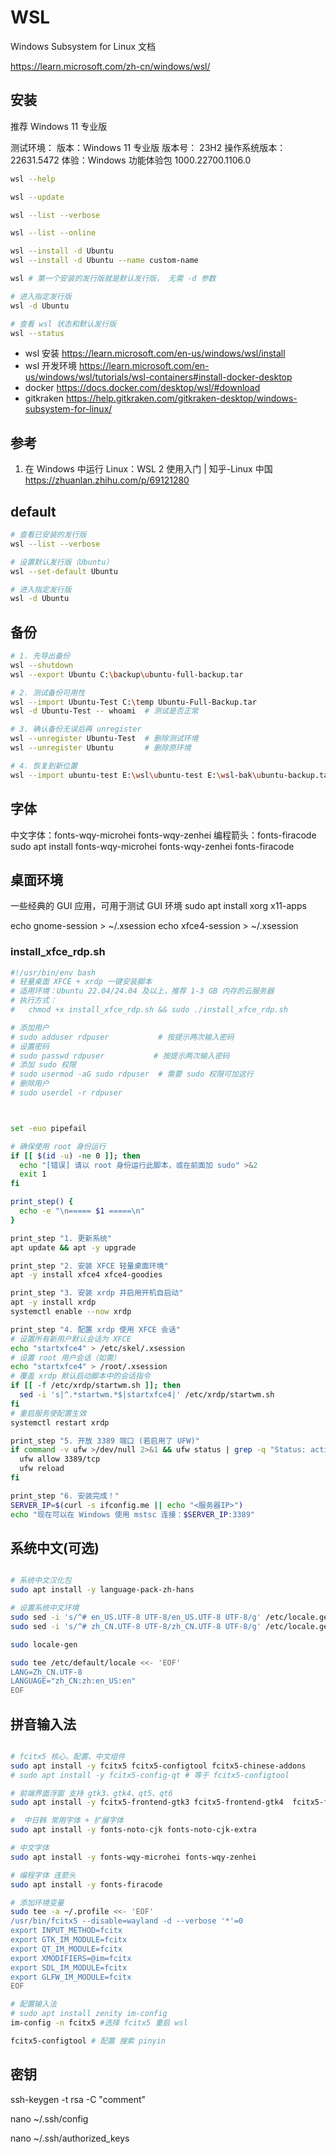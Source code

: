 # WSL

Windows Subsystem for Linux 文档

https://learn.microsoft.com/zh-cn/windows/wsl/

## 安装

推荐 Windows 11 专业版

测试环境：
版本：Windows 11 专业版
版本号： 23H2
操作系统版本： 22631.5472
体验：Windows 功能体验包 1000.22700.1106.0

```sh
wsl --help

wsl --update

wsl --list --verbose

wsl --list --online

wsl --install -d Ubuntu
wsl --install -d Ubuntu --name custom-name

wsl # 第一个安装的发行版就是默认发行版， 无需 -d 参数

# 进入指定发行版
wsl -d Ubuntu

# 查看 wsl 状态和默认发行版
wsl --status

```

- wsl 安装
  https://learn.microsoft.com/en-us/windows/wsl/install
- wsl 开发环境
  https://learn.microsoft.com/en-us/windows/wsl/tutorials/wsl-containers#install-docker-desktop
- docker
  https://docs.docker.com/desktop/wsl/#download
- gitkraken
  https://help.gitkraken.com/gitkraken-desktop/windows-subsystem-for-linux/

## 参考

1. 在 Windows 中运行 Linux：WSL 2 使用入门 | 知乎-Linux 中国
   https://zhuanlan.zhihu.com/p/69121280

## default

```sh
# 查看已安装的发行版
wsl --list --verbose

# 设置默认发行版（Ubuntu）
wsl --set-default Ubuntu

# 进入指定发行版
wsl -d Ubuntu
```

## 备份

```sh
# 1. 先导出备份
wsl --shutdown
wsl --export Ubuntu C:\backup\ubuntu-full-backup.tar

# 2. 测试备份可用性
wsl --import Ubuntu-Test C:\temp Ubuntu-Full-Backup.tar
wsl -d Ubuntu-Test -- whoami  # 测试是否正常

# 3. 确认备份无误后再 unregister
wsl --unregister Ubuntu-Test  # 删除测试环境
wsl --unregister Ubuntu       # 删除原环境

# 4. 恢复到新位置
wsl --import ubuntu-test E:\wsl\ubuntu-test E:\wsl-bak\ubuntu-backup.tar
```

## 字体

中文字体：fonts-wqy-microhei fonts-wqy-zenhei
编程箭头：fonts-firacode
sudo apt install fonts-wqy-microhei fonts-wqy-zenhei fonts-firacode

## 桌面环境

一些经典的 GUI 应用，可用于测试 GUI 环境
sudo apt install xorg x11-apps

echo gnome-session > ~/.xsession
echo xfce4-session > ~/.xsession

### install_xfce_rdp.sh

```bash
#!/usr/bin/env bash
# 轻量桌面 XFCE + xrdp 一键安装脚本
# 适用环境：Ubuntu 22.04/24.04 及以上，推荐 1-3 GB 内存的云服务器
# 执行方式：
#   chmod +x install_xfce_rdp.sh && sudo ./install_xfce_rdp.sh

# 添加用户
# sudo adduser rdpuser           # 按提示两次输入密码
# 设置密码
# sudo passwd rdpuser           # 按提示两次输入密码
# 添加 sudo 权限
# sudo usermod -aG sudo rdpuser  # 需要 sudo 权限可加这行
# 删除用户
# sudo userdel -r rdpuser



set -euo pipefail

# 确保使用 root 身份运行
if [[ $(id -u) -ne 0 ]]; then
  echo "[错误] 请以 root 身份运行此脚本，或在前面加 sudo" >&2
  exit 1
fi

print_step() {
  echo -e "\n===== $1 =====\n"
}

print_step "1. 更新系统"
apt update && apt -y upgrade

print_step "2. 安装 XFCE 轻量桌面环境"
apt -y install xfce4 xfce4-goodies

print_step "3. 安装 xrdp 并启用开机自启动"
apt -y install xrdp
systemctl enable --now xrdp

print_step "4. 配置 xrdp 使用 XFCE 会话"
# 设置所有新用户默认会话为 XFCE
echo "startxfce4" > /etc/skel/.xsession
# 设置 root 用户会话（如需）
echo "startxfce4" > /root/.xsession
# 覆盖 xrdp 默认启动脚本中的会话指令
if [[ -f /etc/xrdp/startwm.sh ]]; then
  sed -i 's|^.*startwm.*$|startxfce4|' /etc/xrdp/startwm.sh
fi
# 重启服务使配置生效
systemctl restart xrdp

print_step "5. 开放 3389 端口 (若启用了 UFW)"
if command -v ufw >/dev/null 2>&1 && ufw status | grep -q "Status: active"; then
  ufw allow 3389/tcp
  ufw reload
fi

print_step "6. 安装完成！"
SERVER_IP=$(curl -s ifconfig.me || echo "<服务器IP>")
echo "现在可以在 Windows 使用 mstsc 连接：$SERVER_IP:3389"

```

## 系统中文(可选)

```bash

# 系统中文汉化包
sudo apt install -y language-pack-zh-hans

# 设置系统中文环境
sudo sed -i 's/^# en_US.UTF-8 UTF-8/en_US.UTF-8 UTF-8/g' /etc/locale.gen
sudo sed -i 's/^# zh_CN.UTF-8 UTF-8/zh_CN.UTF-8 UTF-8/g' /etc/locale.gen

sudo locale-gen

sudo tee /etc/default/locale <<- 'EOF'
LANG=Zh_CN.UTF-8
LANGUAGE="zh_CN:zh:en_US:en"
EOF

```

## 拼音输入法

```bash

# fcitx5 核心、配置、中文组件
sudo apt install -y fcitx5 fcitx5-configtool fcitx5-chinese-addons
# sudo apt install -y fcitx5-config-qt # 等于 fcitx5-configtool

# 前端界面浮窗 支持 gtk3、gtk4、qt5、qt6
sudo apt install -y fcitx5-frontend-gtk3 fcitx5-frontend-gtk4  fcitx5-frontend-qt5 fcitx5-frontend-qt6

#  中日韩 常用字体 + 扩展字体
sudo apt install -y fonts-noto-cjk fonts-noto-cjk-extra

# 中文字体
sudo apt install -y fonts-wqy-microhei fonts-wqy-zenhei

# 编程字体 连箭头
sudo apt install -y fonts-firacode

# 添加环境变量
sudo tee -a ~/.profile <<- 'EOF'
/usr/bin/fcitx5 --disable=wayland -d --verbose '*'=0
export INPUT_METHOD=fcitx
export GTK_IM_MODULE=fcitx
export QT_IM_MODULE=fcitx
export XMODIFIERS=@im=fcitx
export SDL_IM_MODULE=fcitx
export GLFW_IM_MODULE=fcitx
EOF

# 配置输入法
# sudo apt install zenity im-config
im-config -n fcitx5 #选择 fcitx5 重启 wsl

fcitx5-configtool # 配置 搜索 pinyin
```

## 密钥

ssh-keygen -t rsa -C "comment"

nano ~/.ssh/config

nano ~/.ssh/authorized_keys
